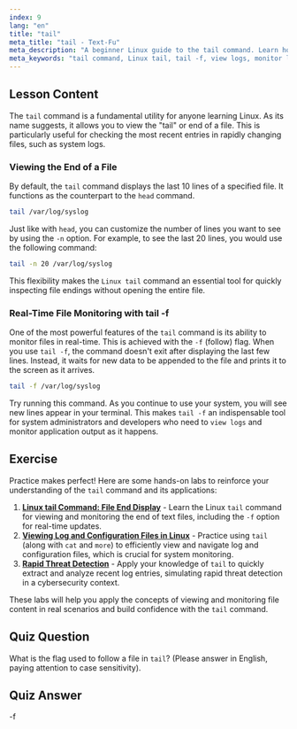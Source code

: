 ```yaml
---
index: 9
lang: "en"
title: "tail"
meta_title: "tail - Text-Fu"
meta_description: "A beginner Linux guide to the tail command. Learn how to use Linux tail to view the end of files and monitor logs in real-time with the powerful tail -f option."
meta_keywords: "tail command, Linux tail, tail -f, view logs, monitor logs, Linux tutorial, beginner Linux, Linux guide, file monitoring"
---
```


## Lesson Content

The `tail` command is a fundamental utility for anyone learning Linux. As its name suggests, it allows you to view the "tail" or end of a file. This is particularly useful for checking the most recent entries in rapidly changing files, such as system logs.

### Viewing the End of a File

By default, the `tail` command displays the last 10 lines of a specified file. It functions as the counterpart to the `head` command.

```bash
tail /var/log/syslog
```

Just like with `head`, you can customize the number of lines you want to see by using the `-n` option. For example, to see the last 20 lines, you would use the following command:

```bash
tail -n 20 /var/log/syslog
```

This flexibility makes the `Linux tail` command an essential tool for quickly inspecting file endings without opening the entire file.

### Real-Time File Monitoring with tail -f

One of the most powerful features of the `tail` command is its ability to monitor files in real-time. This is achieved with the `-f` (follow) flag. When you use `tail -f`, the command doesn't exit after displaying the last few lines. Instead, it waits for new data to be appended to the file and prints it to the screen as it arrives.

```bash
tail -f /var/log/syslog
```

Try running this command. As you continue to use your system, you will see new lines appear in your terminal. This makes `tail -f` an indispensable tool for system administrators and developers who need to `view logs` and monitor application output as it happens.

## Exercise

Practice makes perfect! Here are some hands-on labs to reinforce your understanding of the `tail` command and its applications:

1. **[Linux tail Command: File End Display](https://labex.io/labs/linux-linux-tail-command-file-end-display-214303)** - Learn the Linux `tail` command for viewing and monitoring the end of text files, including the `-f` option for real-time updates.
2. **[Viewing Log and Configuration Files in Linux](https://labex.io/labs/linux-viewing-log-and-configuration-files-in-linux-387914)** - Practice using `tail` (along with `cat` and `more`) to efficiently view and navigate log and configuration files, which is crucial for system monitoring.
3. **[Rapid Threat Detection](https://labex.io/labs/linux-rapid-threat-detection-387930)** - Apply your knowledge of `tail` to quickly extract and analyze recent log entries, simulating rapid threat detection in a cybersecurity context.

These labs will help you apply the concepts of viewing and monitoring file content in real scenarios and build confidence with the `tail` command.

## Quiz Question

What is the flag used to follow a file in `tail`? (Please answer in English, paying attention to case sensitivity).

## Quiz Answer

-f
